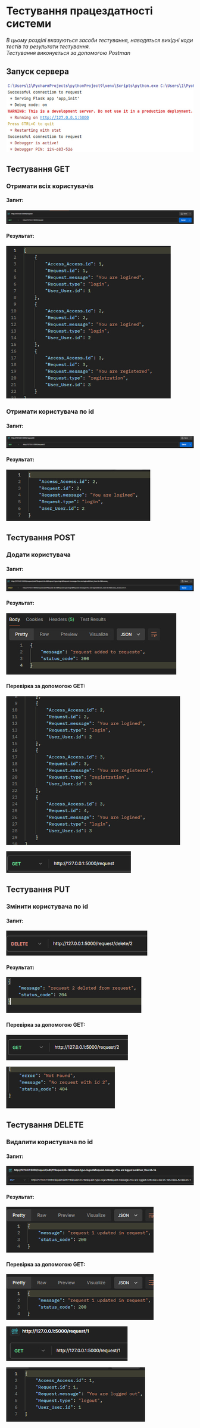 # Тестування працездатності системи

*В цьому розділі вказуються засоби тестування, наводяться вихідні коди тестів та результати тестування.*  
*Тестування виконується за допомогою Postman*

## Запуск сервера

![](./photos/20.jpg)

## Тестування GET

### Отримати всіх користувачів

#### Запит:
![](./photos/11.jpg)

#### Результат:
![](./photos/2.jpg)

### Отримати користувача по id

#### Запит:
![](./photos/3.jpg)

#### Результат:
![](./photos/4.jpg)

## Тестування POST

### Додати користувача

#### Запит:
![](./photos/5.jpg)

#### Результат:
![](./photos/6.jpg)

#### Перевірка за допомогою GET:
![](./photos/7.jpg)

![](./photos/8.jpg)

## Тестування PUT

### Змінити користувача по id

#### Запит:
![](./photos/9.jpg)

#### Результат:
![](./photos/10.jpg)

#### Перевірка за допомогою GET:
![](./photos/111.jpg)

![](./photos/12.jpg)

## Тестування DELETE

### Видалити користувача по id

#### Запит:
![](./photos/13.jpg)

#### Результат:
![](./photos/14.jpg)

#### Перевірка за допомогою GET:
![](./photos/15.jpg)

![](./photos/16.jpg)

![](./photos/17.jpg)

